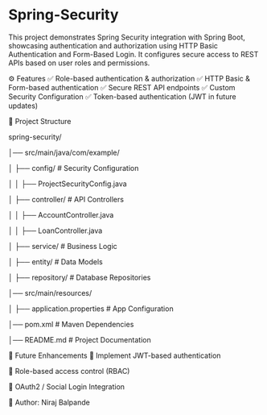 # Spring-Security
This project demonstrates Spring Security integration with Spring Boot, showcasing authentication and authorization using HTTP Basic Authentication and Form-Based Login. It configures secure access to REST APIs based on user roles and permissions.

⚙️ Features
✅ Role-based authentication & authorization
✅ HTTP Basic & Form-based authentication
✅ Secure REST API endpoints
✅ Custom Security Configuration
✅ Token-based authentication (JWT in future updates)

🔧 Project Structure

spring-security/

│── src/main/java/com/example/

│   ├── config/                  # Security Configuration

│   │   ├── ProjectSecurityConfig.java

│   ├── controller/              # API Controllers

│   │   ├── AccountController.java

│   │   ├── LoanController.java

│   ├── service/                 # Business Logic

│   ├── entity/                  # Data Models

│   ├── repository/              # Database Repositories

│── src/main/resources/

│   ├── application.properties   # App Configuration

│── pom.xml                      # Maven Dependencies

│── README.md                    # Project Documentation

📜 Future Enhancements
🚀 Implement JWT-based authentication

🚀 Role-based access control (RBAC)

🚀 OAuth2 / Social Login Integration

📩 Author: Niraj Balpande
